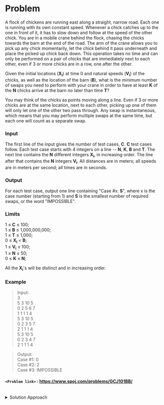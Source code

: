 # Problem
A flock of chickens are running east along a straight, narrow road. Each one is running with its own constant speed. Whenever a chick catches up to the one in front of it, it has to slow down and follow at the speed of the other chick. You are in a mobile crane behind the flock, chasing the chicks towards the barn at the end of the road. The arm of the crane allows you to pick up any chick momentarily, let the chick behind it pass underneath and place the picked up chick back down. This operation takes no time and can only be performed on a pair of chicks that are immediately next to each other, even if 3 or more chicks are in a row, one after the other.

Given the initial locations (**X<sub>i</sub>**) at time 0 and natural speeds (**V<sub>i</sub>**) of the chicks, as well as the location of the barn (**B**), what is the minimum number of swaps you need to perform with your crane in order to have at least **K** of the **N** chicks arrive at the barn no later than time **T**?

You may think of the chicks as points moving along a line. Even if 3 or more chicks are at the same location, next to each other, picking up one of them will only let one of the other two pass through. Any swap is instantaneous, which means that you may perform multiple swaps at the same time, but each one will count as a separate swap.

### Input
The first line of the input gives the number of test cases, **C**. **C** test cases follow. Each test case starts with 4 integers on a line -- **N**, **K**, **B** and **T**. The next line contains the **N** different integers **X<sub>i</sub>**, in increasing order. The line after that contains the **N** integers **V<sub>i</sub>**. All distances are in meters; all speeds are in meters per second; all times are in seconds.

### Output
For each test case, output one line containing "Case #x: **S**", where x is the case number (starting from 1) and **S** is the smallest number of required swaps, or the word "IMPOSSIBLE".

### Limits
1 ≤ **C** ≤ 100;  <br/>
1 ≤ **B** ≤ 1,000,000,000;  <br/>
1 ≤ **T** ≤ 1,000;  <br/>
0 ≤ **X<sub>i</sub>** < **B**;  <br/>
1 ≤ **V<sub>i</sub>** ≤ 100;  <br/>
1 ≤ **N** ≤ 50;  <br/>
0 ≤ **K** ≤ **N**;<br/>

All the **X<sub>i</sub>**'s will be distinct and in increasing order.

### Example
>Input:<br/>
3  <br/>
5 3 10 5  <br/>
0 2 5 6 7  <br/>
1 1 1 1 4  <br/>
5 3 10 5  <br/>
0 2 3 5 7  <br/>
2 1 1 1 4  <br/>
5 3 10 5  <br/>
0 2 3 4 7  <br/>
2 1 1 1 4<br/>

>Output:<br/>
Case #1: 0  <br/>
Case #2: 2  <br/>
Case #3: IMPOSSIBLE<br/>

#### `<Problem link>` : <https://www.spoj.com/problems/GCJ101BB/>
<br/>
<details>
  <summary>Solution Approach</summary>
  
  ######
  
   
  
  ### References
  
  ><br/>
  
</details>
